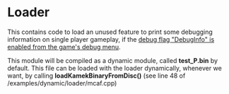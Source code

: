 # Loader

This contains code to load an unused feature to print some debugging information on single player gameplay, if the [debug flag "DebugInfo" is enabled from the game's debug menu](https://tcrf.net/MiniCopter:_Adventure_Flight/Debugging_Functions).

This module will be compiled as a dynamic module, called **test_P.bin** by default. This file can be loaded with the loader dynamically, whenever we want, by calling **loadKamekBinaryFromDisc()** (see line 48 of /examples/dynamic/loader/mcaf.cpp)